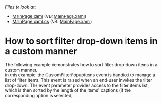 <!-- default file list -->
*Files to look at*:

* [MainPage.xaml](./CS/DXPivotGrid_CustomFilterItemsSorting/MainPage.xaml) (VB: [MainPage.xaml](./VB/DXPivotGrid_CustomFilterItemsSorting/MainPage.xaml))
* [MainPage.xaml.cs](./CS/DXPivotGrid_CustomFilterItemsSorting/MainPage.xaml.cs) (VB: [MainPage.xaml](./VB/DXPivotGrid_CustomFilterItemsSorting/MainPage.xaml))
<!-- default file list end -->
# How to sort filter drop-down items in a custom manner


<p>The following example demonstrates how to sort filter drop-down items in a custom manner.<br />
In this example, the CustomFilterPopupItems event is handled to manage a list of filter items. This event is raised when an end-user invokes the filter drop-down. The event parameter provides access to the filter items list, which is then sorted by the length of the items' captions (if the corresponding option is selected).</p><br />


<br/>


